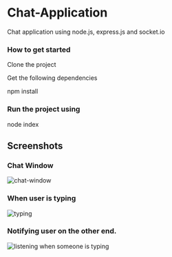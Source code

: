# Chat-Application
Chat application using node.js, express.js and socket.io

### How to get started

<p>Clone the project</p>
<p>Get the following dependencies</p>
 <p>npm install</p>


### Run the project using 
 <p>node index</p>

## Screenshots

### Chat Window
![chat-window](https://user-images.githubusercontent.com/13586537/33447285-dce4344a-d628-11e7-9e34-d373625e1233.PNG)

### When user is typing
![typing](https://user-images.githubusercontent.com/13586537/33447525-9c9c836e-d629-11e7-961c-00e5efb773bf.PNG)

### Notifying user on the other end.
![listening when someone is typing](https://user-images.githubusercontent.com/13586537/33447593-cf98bcec-d629-11e7-9b71-08e421a51203.PNG)
